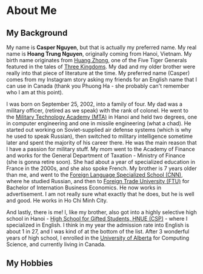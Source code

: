 # About Me

## My Background

My name is **Casper Nguyen**, but that is actually my preferred name. My real name is **Hoang Trung Nguyen**, originally coming from Hanoi, Vietnam. My birth name originates from [Huang Zhong](https://en.wikipedia.org/wiki/Huang_Zhong), one of the Five Tiger Generals featured in the tales of [Three Kingdoms](https://en.wikipedia.org/wiki/Three_Kingdoms). My dad and my older brother were really into that piece of literature at the time. My preferred name (Casper) comes from my Instagram story asking my friends for an English name that I can use in Canada (thank you Phuong Ha - she probably can't remember who I am at this point).

I was born on September 25, 2002, into a family of four. My dad was a military officer, (retired as we speak) with the rank of colonel. He went to the [Military Technology Academy (MTA)](https://en.wikipedia.org/wiki/Le_Quy_Don_Technical_University) in Hanoi and held two degrees, one in computer engineering and one in missile engineering (what a chad). He started out working on Soviet-supplied air defense systems (which is why he used to speak Russian), then switched to military intelligence sometime later and spent the majority of his career there. He was the main reason that I have a passion for military stuff. My mom went to the Academy of Finance and works for the General Department of Taxation - Ministry of Finance (she is gonna retire soon). She had about a year of specialized education in France in the 2000s, and she also spoke French. My brother is 7 years older than me, and went to the [Foreign Language Specialized School (CNN)](https://en.wikipedia.org/wiki/Foreign_Language_Specialized_School), where he studied Russian, and then to [Foreign Trade University (FTU)](https://en.wikipedia.org/wiki/Foreign_Trade_University) for Bachelor of Internation Business Economics. He now works in advertisement. I am not really sure what exactly that he does, but he is well and good. He works in Ho Chi Minh City.

And lastly, there is me! I, like my brother, also got into a highly selective high school in Hanoi - [High School for Gifted Students, HNUE (CSP)](https://en.wikipedia.org/wiki/High_School_for_Gifted_Students,_Hanoi_National_University_of_Education) - where I specialized in English. I think in my year the admission rate into English is about 1 in 27, and I was kind of at the bottom of the list. After 3 wonderful years of high school, I enrolled in the [University of Alberta](https://en.wikipedia.org/wiki/University_of_Alberta) for Computing Science, and currently living in Canada.

## My Hobbies


